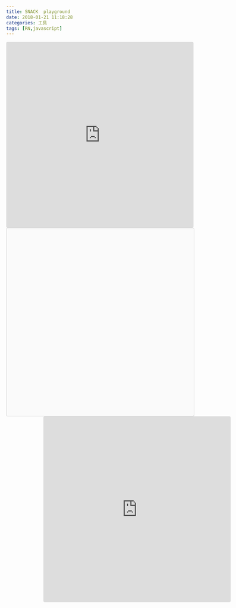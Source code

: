 ```yaml
---
title: SNACK  playground
date: 2018-01-21 11:18:28
categories: 工具
tags: [RN,javascript]
---
```



<iframe src="https://react-apollo.github.io" style="width:100%; height:500px; border:0; border-radius: 4px; overflow:hidden;" sandbox="allow-modals allow-forms allrow-popups allow-scripts allow-same-origin">
</iframe>

<div data-snack-id="H1R1-t-Sz" data-snack-platform="ios" data-snack-preview="true" data-snack-theme="light" style="overflow:hidden;background:#fafafa;border:1px solid rgba(0,0,0,.16);border-radius:4px;height:505px;width:100%"></div>
<script async src="https://snack.expo.io/embed.js"></script>


<iframe src="https://n1k0.github.io/tinysynth/" style="width:100%; height:500px; border:0; border-radius: 4px; margin-left:100px" sandbox="allow-modals allow-forms allrow-popups allow-scripts allow-same-origin">
</iframe>